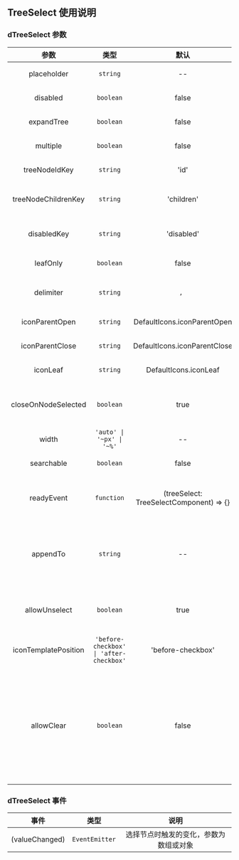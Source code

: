 ## TreeSelect 使用说明

### dTreeSelect 参数

| 参数 | 类型 | 默认 | 说明 |
| :---------: | :----------: | :---------: | :------------------------------------------|
| placeholder        | `string` | --     | 可选，占位字符串 |
| disabled       | `boolean` | false     | 可选，禁止输入态 |
| expandTree    | `boolean`| false  | 可选，是否自动展开树 |
| multiple    | `boolean` | false     | 可选，多选开关 |
| treeNodeIdKey       | `string` | 'id' | 可选，id键值名 |
| treeNodeChildrenKey    | `string` | 'children'  | 可选，children子节点键值名 |
| disabledKey    | `string` | 'disabled'  | 可选，disabled节点禁选键值名 |
| leafOnly | `boolean` | false | 可选，仅叶节点可选开关 |
| delimiter    | `string` | `, ` | 可选，选中结果分隔符（用于多选） |
| iconParentOpen | `string` | DefaultIcons.iconParentOpen | 可选，树节点打开时图标 |
| iconParentClose | `string` | DefaultIcons.iconParentClose | 可选，树节点关闭时图标 |
| iconLeaf | `string` | DefaultIcons.iconLeaf | 可选，节点图标 |
| closeOnNodeSelected | `boolean` | true | 可选，选中节点时关闭下拉框的开关（仅用于单选） |
| width | `'auto' \| '~px' \| '~%'` | -- | 可选，下拉框宽度 |
| searchable | `boolean` | false | 可选，是否可搜索树 |
| readyEvent | `function` | (treeSelect: TreeSelectComponent) => {} | 可选，当组件初始化完成时可调用的钩子函数 |
| appendTo | `string` | -- | 可选，将下拉框附着到输入值的DOM选择器节点中，值为空时下拉框在此组件内 |
| allowUnselect | `boolean` | true | 可选，是否允许单选模式下反选已选中的项目 |
| iconTemplatePosition | `'before-checkbox' \| 'after-checkbox'` | 'before-checkbox' | 可选，自定义template的位置 |
| allowClear | `boolean` | false | 可选，是否允许单选模式下点击输入框上的清除按钮来清空已选中的项目。`allowUnselect`必须为`true`，否则将破坏体验一致性规则。 |

### dTreeSelect 事件

| 事件                  | 类型                                        |    说明                                          |
| :-------------------: | :----------------------------------------: | :----------------------------------------------: |
| (valueChanged)    | `EventEmitter`                        | 选择节点时触发的变化，参数为数组或对象    |
